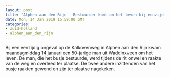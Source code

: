 ```yaml
---
layout: post
title: "Alphen aan den Rijn - Bestuurder komt om het leven bij eenzijdig ongeval"
date: Mon, 14 Jan 2019 15:59:00 GMT
categories: 
- zuid-holland 
- alphen_aan_den_rijn 
---
```


Bij een eenzijdig ongeval op de Kalkovenweg in Alphen aan den Rijn kwam maandagmiddag 14 januari een 50-jarige man uit Waddinxveen om het leven. De man, die het busje bestuurde, werd tijdens de rit onwel en raakte van de weg en overleed ter plaatse. De twee andere inzittenden van het busje raakten gewond en zijn ter plaatse nagekeken.
